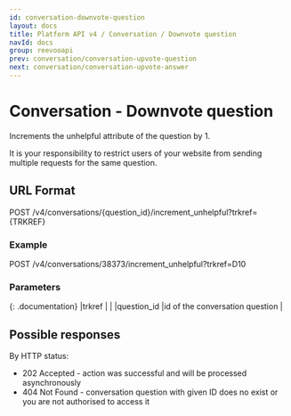 ```yaml
---
id: conversation-downvote-question
layout: docs
title: Platform API v4 / Conversation / Downvote question
navId: docs
group: reevooapi
prev: conversation/conversation-upvote-question
next: conversation/conversation-upvote-answer
---
```


# Conversation - Downvote question

Increments the unhelpful attribute of the question by 1.

<div class="warning">
  It is your responsibility to restrict users of your website from sending multiple requests for the same question.
</div>

## URL Format
POST /v4/conversations/{question_id}/increment_unhelpful?trkref={TRKREF}

### Example
POST /v4/conversations/38373/increment_unhelpful?trkref=D10

### Parameters

{: .documentation}
|trkref          |                                |
|question_id     |id of the conversation question |

## Possible responses

By HTTP status:

 * 202 Accepted - action was successful and will be processed asynchronously
 * 404 Not Found - conversation question with given ID does no exist or you are not authorised to access it
